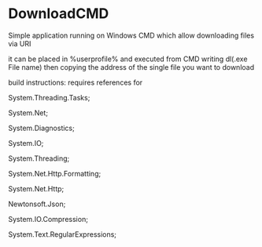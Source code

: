# DownloadCMD
Simple application running on Windows CMD which allow downloading files via URI

it can be placed in %userprofile% and executed from CMD writing dl(.exe File name) then copying the address of the single file you want to download


build instructions:
requires references for 


System.Threading.Tasks;

System.Net;

System.Diagnostics;

System.IO;

System.Threading;

System.Net.Http.Formatting;

System.Net.Http;

Newtonsoft.Json;

System.IO.Compression;

System.Text.RegularExpressions;
